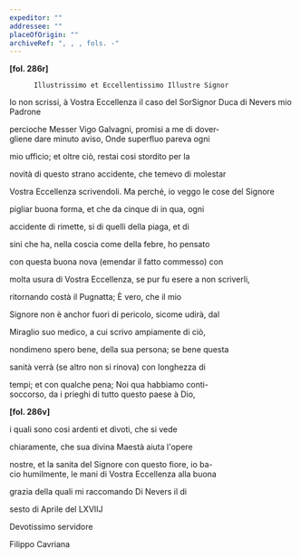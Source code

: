 ```yaml
---
expeditor: ""
addressee: ""
placeOfOrigin: ""
archiveRef: ", , , fols. -"
---
```



    
      
        
**[fol. 286r]**

        
          Illustrissimo et Eccellentissimo Illustre Signor
        


        
            
Io non scrissi, à Vostra Eccellenza il caso del SorSignor Duca di Nevers mio Padrone
            
percioche Messer Vigo Galvagni, promisi a me di dover-  
gliene dare minuto aviso, Onde superfluo pareva ogni
            
mio ufficio; et oltre ciò, restai cosi stordito per la
            
novità di questo strano accidente, che temevo di molestar
            
Vostra Eccellenza scrivendoli. Ma perché, io veggo le cose del Signore
            
pigliar buona forma, et che da cinque di in qua, ogni
            
accidente di rimette, si di quelli della piaga, et di
            
sini che ha, nella coscia come della febre, ho pensato
            
con questa buona nova (emendar il fatto commesso) con
            
molta usura di Vostra Eccellenza, se pur fu esere a non scriverli,
            
ritornando costà il Pugnatta; È vero, che il mio
            
Signore non è anchor fuori di pericolo, sicome udirà, dal
            
Miraglio suo medico, a cui scrivo ampiamente di ciò,
            
nondimeno spero bene, della sua persona; se bene questa
            
sanità verrà (se altro non si rinova) con longhezza di
            
tempi; et con qualche pena; Noi qua habbiamo conti-  
soccorso, da i prieghi di tutto questo paese à Dio,
        


        
**[fol. 286v]**

        
            
i quali sono cosi ardenti et divoti, che si vede
            
chiaramente, che sua divina Maestà aiuta l'opere
            
nostre, et la sanita del Signore con questo fiore, io ba-  
cio humilmente, le mani di Vostra Eccellenza alla buona
            
grazia della quali mi raccomando Di Nevers il di
            
sesto di Aprile del LXVIIJ
        


        
            
Devotissimo servidore
            
Filippo Cavriana
        


      
    
  